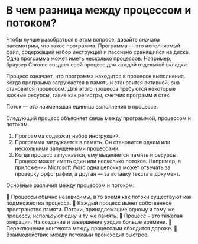 # В чем разница между процессом и потоком?

Чтобы лучше разобраться в этом вопросе, давайте сначала рассмотрим, что такое программа. Программа — это исполняемый файл, содержащий набор инструкций и пассивно хранящийся на диске. Одна программа может иметь несколько процессов. Например, браузер Chrome создает свой процесс для каждой отдельной вкладки.

Процесс означает, что программа находится в процессе выполнения. Когда программа загружается в память и становится активной, она становится процессом. Для этого процесса требуются некоторые важные ресурсы, такие как регистры, счетчик программ и стек.

Поток — это наименьшая единица выполнения в процессе.

Следующий процесс объясняет связь между программой, процессом и потоком.

1. Программа содержит набор инструкций.
2. Программа загружается в память. Он становится одним или несколькими запущенными процессами.
3. Когда процесс запускается, ему выделяется память и ресурсы. Процесс может иметь один или несколько потоков. Например, в приложении Microsoft Word одна цепочка может отвечать за проверку орфографии, а другая — за вставку текста в документ.

Основные различия между процессом и потоком:

🔹 Процессы обычно независимы, в то время как потоки существуют как подмножества процесса.
🔹 Каждый процесс имеет собственное пространство памяти. Потоки, принадлежащие одному и тому же процессу, используют одну и ту же память.
🔹 Процесс – это тяжелая операция. На создание и завершение уходит больше времени.
🔹 Переключение контекста между процессами обходится дороже.
🔹 Взаимодействие между потоками происходит быстрее.
